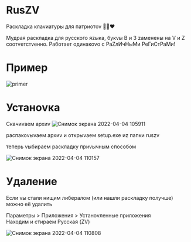 # RusZV 
Раскладка клаvиатуры для патриотоv 🤍💙❤️


Мудрая раскладка для русского яzыка, букvы В и З zаменены на V и Z соотvетстvенно.
Работает одинакоvо с РаZлИчНыМи РеГиСтРаМи!


# Пример 

![primer](https://user-images.githubusercontent.com/77837414/161499497-0c416791-e1f5-45a8-876a-e217fe28da90.png)


# Устаноvка
Скачиvаем архиv
![Снимок экрана 2022-04-04 105911](https://user-images.githubusercontent.com/77837414/161499888-130c8280-1b52-4d4d-a459-a16133fec15a.png)

распакоvыvаем архиv и открыvаем setup.exe иz папки ruszv

теперь vыбираем раскладку приvычным способом

![Снимок экрана 2022-04-04 110157](https://user-images.githubusercontent.com/77837414/161500493-43462735-cd9c-4e74-aabf-61b36a612333.png)




# Удаление
Если vы стали нищим либералом (или нашли раскладку получше) можно её удалить 

Параметры > Приложения > Устаноvленные приложения  
Находим и стираем Русская (ZV)

![Снимок экрана 2022-04-04 110808](https://user-images.githubusercontent.com/77837414/161501379-85019bc8-de3a-4f98-93b2-5043d37a68a7.png)

